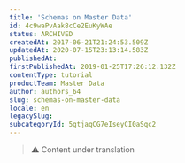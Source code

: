 ```yaml
---
title: 'Schemas on Master Data'
id: 4c9waPvAak8cCe2EuKyWAe
status: ARCHIVED
createdAt: 2017-06-21T21:24:53.509Z
updatedAt: 2020-07-15T23:13:14.583Z
publishedAt: 
firstPublishedAt: 2019-01-25T17:26:12.132Z
contentType: tutorial
productTeam: Master Data
author: authors_64
slug: schemas-on-master-data
locale: en
legacySlug: 
subcategoryId: 5gtjaqCG7eIseyCI0aSqc2
---
```


>⚠️ Content under translation

